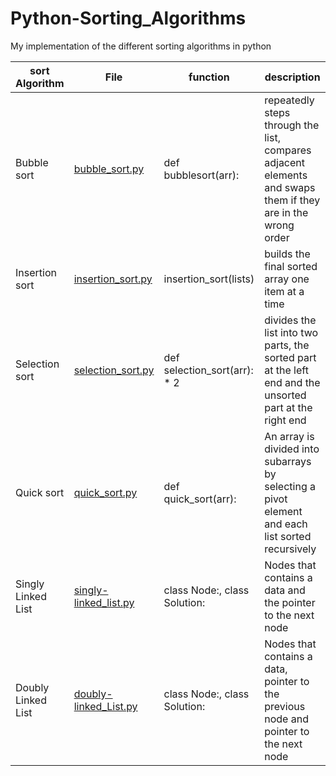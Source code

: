 # Python-Sorting_Algorithms
My implementation of the different sorting algorithms in python

| sort Algorithm | File | function | description |
| -------------- | ---- | -------- | ----------- |
| Bubble sort | [bubble_sort.py](bubble_sort.py) | def bubblesort(arr): | repeatedly steps through the list, compares adjacent elements and swaps them if they are in the wrong order |
| Insertion sort | [insertion_sort.py](insertion_sort.py) | insertion_sort(lists) | builds the final sorted array one item at a time |
| Selection sort | [selection_sort.py](selection_sort.py) | def selection_sort(arr): * 2 | divides the list into two parts, the sorted part at the left end and the unsorted part at the right end |
| Quick sort | [quick_sort.py](quick_sort.py) | def quick_sort(arr): | An array is divided into subarrays by selecting a pivot element and each list sorted recursively |
| Singly Linked List | [singly-linked_list.py](singly-linked_list.py) | class Node:, class Solution: | Nodes that contains a data and the pointer to the next node |
| Doubly Linked List | [doubly-linked_List.py](doubly-linked_list.py) | class Node:, class Solution: | Nodes that contains a data, pointer to the previous node and pointer to the next node |